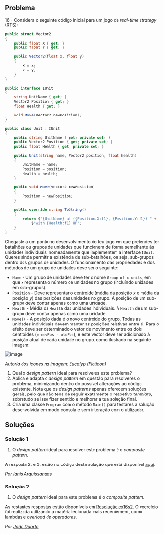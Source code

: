 ## Problema

16 - Considera o seguinte código inicial para um jogo de _real-time strategy_
(RTS):

```cs
public struct Vector2
{
    public float X { get; }
    public float Y { get; }

    public Vector2(float x, float y)
    {
        X = x;
        Y = y;
    }
}
```

```cs
public interface IUnit
{
    string UnitName { get; }
    Vector2 Position { get; }
    float Health { get; }

    void Move(Vector2 newPosition);
}
```

```cs
public class Unit : IUnit
{
    public string UnitName { get; private set; }
    public Vector2 Position { get; private set; }
    public float Health { get; private set; }

    public Unit(string name, Vector2 position, float health)
    {
        UnitName = name;
        Position = position;
        Health = health;
    }

    public void Move(Vector2 newPosition)
    {
        Position = newPosition;
    }

    public override string ToString()
    {
        return $"{UnitName} at ({Position.X:f1}, {Position.Y:f1}) " +
            $"with {Health:f1} HP";
    }
}
```

Chegaste a um ponto no desenvolvimento do teu jogo em que pretendes ter
batalhões ou grupos de unidades que funcionem de forma semelhante às unidades
individuais, nomeadamente que implementem a interface `IUnit`. Queres ainda
permitir a existência de sub-batalhões, ou seja, sub-grupos dentro dos grupos
de unidades. O funcionamento das propriedades e dos métodos de um grupo de
unidades deve ser o seguinte:

*   `Name` - Um grupo de unidades deve ter o nome `Group of x units`, em que `x`
    representa o número de unidades no grupo (incluíndo unidades em
    sub-grupos).
*   `Position` - Deve representar o
    [centroide](https://math.stackexchange.com/questions/1801867/finding-the-centre-of-an-abritary-set-of-points-in-two-dimensions)
    (média da posição _x_ e média da posição _y_) das posições das unidades no
    grupo. A posição de um sub-grupo deve contar apenas como uma unidade.
*   `Health` - Média da `Health` das unidades individuais. A `Health` de um
    sub-grupo deve contar apenas como uma unidade.
*   `Move()` - A posição dada é o novo centroide do grupo. Todas as unidades
    individuais devem manter as posições relativas entre si. Para o efeito deve
    ser determinado o vetor de movimento entre os dois centroides
    (`= newPos - oldPos`), e este vector deve ser adicionado à posição atual de
    cada unidade no grupo, como ilustrado na seguinte imagem:

![image](03/016.png)

_Autoria dos ícones na imagem: [Eucalyp](https://www.flaticon.com/authors/eucalyp)
[(Flaticon)](https://www.flaticon.com/)_

1.  Qual o _design pattern_ ideal para resolveres este problema?
2.  Aplica e adapta o _design pattern_ em questão para resolveres o problema,
    minimizando dentro do possível alterações ao código existente. Nota que os
    _design patterns_ apenas oferecem soluções gerais, pelo que não tens de
    seguir exatamente o respetivo _template_, sobretudo se isso fizer sentido e
    melhorar a tua solução final.
3.  Cria uma classe `Program` com o método `Main()` para testares a solução
    desenvolvida em modo consola e sem interação com o utilizador.


## Soluções

### Solução 1

1. O _design pattern_ ideal para resolver este problema é o _composite pattern_.


A resposta 2. e 3. estão no código desta solução que está disponível [aqui](016).


*Por [Ianis Arquissandas](https://github.com/Insoel)*

### Solução 2

1. O _design pattern_ ideal para este problema é o _composite pattern_. 
   
As restantes respostas estão disponíveis em [Resolução ex16s2](016s2).
O exercício foi realizada utilizando a matéria lecionada mais recentement,
como lambdas e _overload de operadores_.

*Por [João Duarte](https://github.com/JoaoAlexandreDuarte)*